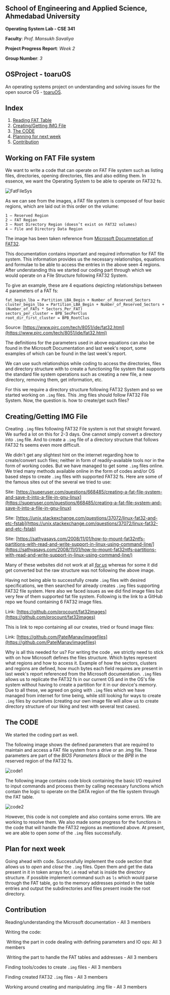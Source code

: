 ## School of Engineering and Applied Science, Ahmedabad University

**Operating System Lab - CSE 341**

**Faculty**: *Prof. Mansukh Savaliya*

**Project Progress Report**: *Week 2*

**Group Number**: *3*



## OSProject - toaruOS

An operating systems project on understanding and solving issues for the open source OS - [toaruOS](https://github.com/klange/toaruos).

##  Index

1. [Reading FAT Table](#Reading-FAT-Table)
2. [Creating/Getting IMG File](#Creating-IMG-FIle)
3. [The CODE](#The-CODE)
4. [Planning for next week](#Planning-for-next-week)
5. [Contribution](#Contribution)



## Working on FAT File system

We want to write a code that can operate on FAT File system such as listing files, directories, opening directories, files and also editing them.  In essence, we want the Operating System to be able to operate on FAT32 fs.

![FatFileSys](https://github.com/VidishJoshi/OSProject-toaruOS/blob/master/Report/img3/1.PNG)

As we can see from the images, a FAT file system is composed of four basic regions, which are laid out in this order on the volume:
	
    1 – Reserved Region
    2 – FAT Region
    3 – Root Directory Region (doesn’t exist on FAT32 volumes)
    4 – File and Directory Data Region

The image has been taken reference from [Microsoft Documnetation of FAT32](http://read.pudn.com/downloads77/ebook/294884/FAT32%20Spec%20%28SDA%20Contribution%29.pdf). 

This documentation contains important and required information for FAT file system. This information provides us the necessary relationships, equations and formulae to be able to access the entries in the above seen 4 regions. After understanding this we started our coding part through which we would operate on a File Structure following FAT32 System.

To give an example, these are 4 equations depicting relationships between 4 parameters of a FAT fs:

```
fat_begin_lba = Partition_LBA_Begin + Number_of_Reserved_Sectors
cluster_begin_lba = Partition_LBA_Begin + Number_of_Reserved_Sectors + (Number_of_FATs * Sectors_Per_FAT)
sectors_per_cluster = BPB_SecPerClus
root_dir_first_cluster = BPB_RootClus
```

Source: [https://www.pjrc.com/tech/8051/ide/fat32.html](https://www.pjrc.com/tech/8051/ide/fat32.html)

The definitions for the parameters used in above equations can also be found in the Microsoft Documentation and last week's report, some examples of which can be found in the last week's report.

We can use such relationships while coding to access the directories, files and directory structure with to create a functioning file system that supports the standard file system operations such as creating a new file, a new directory, removing them, get information, etc.

For this we require a directory structure following FAT32 System and so we started working on `.img` files. This .img files should follow FAT32 File System. Now, the question is. how to create/get such files?  

## Creating/Getting IMG File

Creating `.img` files following FAT32 File system is not that straight forward. We surfed a lot on this for 2-3 days. One cannot simply convert a directory into `.img` file. And to create a `.img` file of a directory structure that follows FAT32 fs seems even more difficult.

We didn't get any slightest hint on the internet regarding how to create/convert such files; neither in form of readily-available tools nor in the form of working codes. But we have managed to get some `.img` files online. We tried many methods available online in the form of codes and/or OS based steps to create `.img` files with supported FAT32 fs. Here are some of the famous sites out of the several we tried to use:

Site: [https://superuser.com/questions/668485/creating-a-fat-file-system-and-save-it-into-a-file-in-gnu-linux](https://superuser.com/questions/668485/creating-a-fat-file-system-and-save-it-into-a-file-in-gnu-linux)

Site: [https://unix.stackexchange.com/questions/37072/linux-fat32-and-etc-fstab](https://unix.stackexchange.com/questions/37072/linux-fat32-and-etc-fstab)

Site: [https://sathyasays.com/2008/11/01/how-to-mount-fat32ntfs-partitions-with-read-and-write-support-in-linux-using-command-line/](https://sathyasays.com/2008/11/01/how-to-mount-fat32ntfs-partitions-with-read-and-write-support-in-linux-using-command-line/)

Many of these websites did not work at all <u>*for us*</u> whereas for some it did get converted but the raw structure was not following the above image.

Having not being able to successfully create `.img` files with desired specifications, we then searched for already creates `.img` files supporting FAT32 file system. Here also we faced issues as we did find image files but very few of them supported fat file system. Following is the link to a GitHub repo we found containing 6 FAT32 image files.

Link: [https://github.com/procount/fat32images](https://github.com/procount/fat32images)

This is link to repo containing all our creates, tried or found image files:

Link: [https://github.com/PatelManav/imagefiles](https://github.com/PatelManav/imagefiles)



Why is all this needed for us? For writing the code , we strictly need to stick with on how Microsoft defines the files structure. Which bytes represent what regions and how to access it. Example of how the sectors, clusters and regions are defined, how much bytes each field requires are present in last week's report referenced from the Microsoft documentation. `.img` files allows us to replicate the FAT32 fs in our current OS and in the OS's file system without having to create a partition for it in our device's memory. Due to all these, we agreed on going with  `.img` files which we have managed from internet for time being, while still looking for ways to create `.img` files by ourselves (creating our own image file will allow us to create directory structure of our liking and test with several test cases).

## The CODE

We started the coding part as well.

The following image shows the defined parameters that are required to maintain and access a FAT file system from a drive or an .img file. These parameters are part of the *BIOS Parameters Block* or the *BPB* in the reserved region of the FAT32 fs.

![code1](https://github.com/VidishJoshi/OSProject-toaruOS/blob/master/Report/img3/2.jpeg)

The following image contains code block containing the basic I/O required to input commands and process them by calling necessary functions which contain the logic to operate on the DATA region of the file system through the FAT table.

![code2](https://github.com/VidishJoshi/OSProject-toaruOS/blob/master/Report/img3/3.jpeg)

However, this code is not complete and also contains some errors. We are working to resolve them. We also made some progress for the functions in the code that will handle the FAT32 regions as mentioned above. At present, we are able to open *some* of the `.img` files successfully.




## Plan for next week

Going ahead with code. Successfully implement the code section that allows us to *open* and *close* the `.img` files. Open them and get the data present in it  in token arrays for, i.e read what is inside the directory structure. if possible implement command such as `ls` which would parse through the FAT table, go to the memory addresses pointed in the table entries and output the subdirectories and files present inside the root directory.

## Contribution

Reading/understanding the Microsoft documentation - All 3 members

Writing the code:

​	Writing the part in code dealing with defining parameters and IO ops: All 3 members

​	Writing the part to handle the FAT tables and addresses - All 3 members

Finding tools/codes to create `.img` files - All 3 members

Finding created FAT32 `.img` files - All 3 members

Working around creating and manipulating .img file - All 3 members